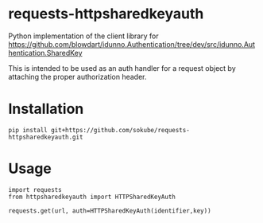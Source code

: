 # requests-httpsharedkeyauth

Python implementation of the client library for https://github.com/blowdart/idunno.Authentication/tree/dev/src/idunno.Authentication.SharedKey 

This is intended to be used as an auth handler for a request object by attaching the proper authorization header. 

# Installation
```
pip install git+https://github.com/sokube/requests-httpsharedkeyauth.git
```

# Usage
```
import requests
from httpsharedkeyauth import HTTPSharedKeyAuth

requests.get(url, auth=HTTPSharedKeyAuth(identifier,key))
```

